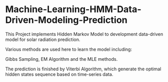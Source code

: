 # Machine-Learning-HMM-Data-Driven-Modeling-Prediction
This Project implements Hidden Markov Model to development data-driven model for solar radiation prediction.  

Various methods are used here to learn the model including:  

Gibbs Sampling, EM Algorithm and the MLE methods.  

The prediction is finished by Viterbi Algorithm, which generate the optimal hidden states sequence based on time-series data.
